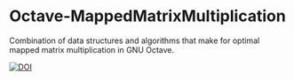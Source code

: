 Octave-MappedMatrixMultiplication
=================================

Combination of data structures and algorithms that make for optimal mapped matrix multiplication in GNU Octave.

[![DOI](https://zenodo.org/badge/7317/khaptonstall/Octave-MappedMatrixMultiplication.svg)](http://dx.doi.org/10.5281/zenodo.13188)

